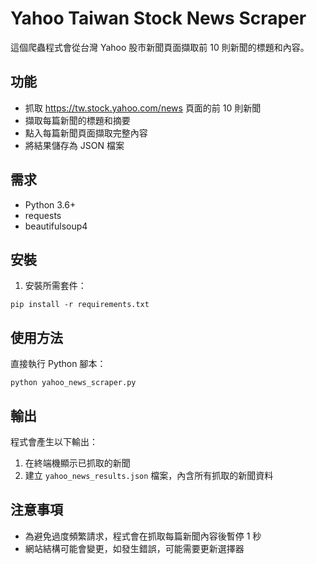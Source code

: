 # Yahoo Taiwan Stock News Scraper

這個爬蟲程式會從台灣 Yahoo 股市新聞頁面擷取前 10 則新聞的標題和內容。

## 功能

- 抓取 https://tw.stock.yahoo.com/news 頁面的前 10 則新聞
- 擷取每篇新聞的標題和摘要
- 點入每篇新聞頁面擷取完整內容
- 將結果儲存為 JSON 檔案

## 需求

- Python 3.6+
- requests
- beautifulsoup4

## 安裝

1. 安裝所需套件：

```
pip install -r requirements.txt
```

## 使用方法

直接執行 Python 腳本：

```
python yahoo_news_scraper.py
```

## 輸出

程式會產生以下輸出：

1. 在終端機顯示已抓取的新聞
2. 建立 `yahoo_news_results.json` 檔案，內含所有抓取的新聞資料

## 注意事項

- 為避免過度頻繁請求，程式會在抓取每篇新聞內容後暫停 1 秒
- 網站結構可能會變更，如發生錯誤，可能需要更新選擇器 